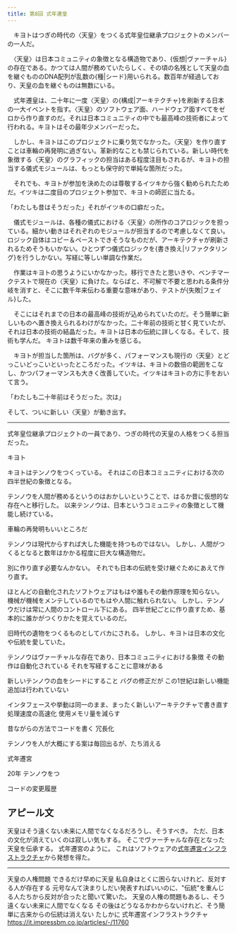 ```yaml
---
title: 第8回 式年遷皇
---
```


　キヨトはつぎの時代の〈天皇〉をつくる式年皇位継承プロジェクトのメンバーの一人だ。

　〈天皇〉は日本コミュニティの象徴となる構造物であり、{仮想|ヴァーチャル}の存在である。かつては人間が務めていたらしく、その頃の名残として天皇の血を継ぐもののDNA配列が乱数の{種|シード}用いられる。数百年が経過しており、天皇の血を継ぐものは無数にいる。

　式年遷皇は、二十年に一度〈天皇〉の{構成|アーキテクチャ}を刷新する日本の一大イベントを指す。〈天皇〉のソフトウェア面、ハードウェア面すべてをゼロから作り直すのだ。それは日本コミュニティの中でも最高峰の技術者によって行われる。キヨトはその最年少メンバーだった。

　しかし、キヨトはこのプロジェクトに乗り気でなかった。〈天皇〉を作り直すことは車輪の再発明に過ぎない。革新的なことも禁じられている。新しい時代を象徴する〈天皇〉のグラフィックの担当はある程度注目もされるが、キヨトの担当する儀式モジュールは、もっとも保守的で単純な箇所だった。

　それでも、キヨトが参加を決めたのは尊敬するイツキから強く勧められたためだ。イツキは二度目のプロジェクト参加で、キヨトの師匠に当たる。

「わたしも昔はそうだった」それがイツキの口癖だった。

　儀式モジュールは、各種の儀式における〈天皇〉の所作のコアロジックを担っている。細かい動きはそれぞれのモジュールが担当するので考慮しなくて良い。ロジック自体はコピー＆ペーストできそうなものだが、アーキテクチャが刷新されるためそうもいかない。ひとつずつ儀式ロジックを{書き換え|リファクタリング}を行うしかない。写経に等しい単調な作業だ。

　作業はキヨトの思うようにいかなかった。移行できたと思いきや、ベンチマークテストで現在の〈天皇〉に負けた。ならばと、不可解で不要と思われる条件分岐を消すと、そこに数千年来伝わる重要な意味があり、テストが{失敗|フェイル}した。

　そこにはそれまでの日本の最高峰の技術が込められていたのだ。そう簡単に新しいものへ置き換えられるわけがなかった。二十年前の技術と甘く見ていたが、それは日本の技術の結晶だった。キヨトは日本の伝統に詳しくなる。そして、技術も学んだ。
キヨトは数千年来の重みを感じる。

　キヨトが担当した箇所は、バグが多く、パフォーマンスも現行の〈天皇〉とどっこいどっこいといったところだった。イツキは、キヨトの数倍の範囲をこなし、かつパフォーマンスも大きく改善していた。イツキはキヨトの方に手をおいて言う。

「わたしも二十年前はそうだった。次は」

そして、ついに新しい〈天皇〉が動き出す。

---

式年皇位継承プロジェクトの一員であり、つぎの時代の天皇の人格をつくる担当だった。

キヨト

キヨトはテンノウをつくっている。
それはこの日本コミュニティにおける次の四半世紀の象徴となる。

テンノウを人間が務めるというのはおかしいということで、はるか昔に仮想的な存在へと移行した。
以来テンノウは、日本というコミュニティの象徴として機能し続けている。

車輪の再発明もいいところだ

テンノウは現代からすれば大した機能を持つものではない。
しかし、人間がつくるとなると数年はかかる程度に巨大な構造物だ。

別に作り直す必要なんかない。
それでも日本の伝統を受け継ぐためにあえて作り直す。

ほとんどの自動化されたソフトウェアはもはや誰もその動作原理を知らない。
機械が機械をメンテしているのでもはや人間に触れられない。
しかし、テンノウだけは常に人間のコントロール下にある。
四半世紀ごとに作り直すため、基本的に誰かがつくりかたを覚えているのだ。

旧時代の遺物をつくるものとしてバカにされる。
しかし、キヨトは日本の文化や伝統を愛していた。

テンノウはヴァーチャルな存在であり、日本コミュニティにおける象徴
その動作は自動化されている
それを写経することに意味がある

新しいテンノウの血をシードにすること
バグの修正だが
この1世紀は新しい機能追加は行われていない

インタフェースや挙動は同一のまま、まったく新しいアーキテクチャで書き直す
処理速度の高速化
使用メモリ量を減らす

昔ながらの方法でコードを書く
冗長化

テンノウを人が大概にする案は毎回出るが、たち消える

式年遷宮

20年
テンノウをつ

コードの変更履歴

## アピール文

天皇はそう遠くない未来に人間でなくなるだろうし、そうすべき。
ただ、日本の文化が消えていくのは寂しい気もする。
そこでヴァーチャルな存在となった天皇を伝承する。
式年遷宮のように。
これはソフトウェアの[式年遷宮インフラストラクチャ](https://it.impressbm.co.jp/articles/-/11760)から発想を得た。

---

天皇の人権問題
できるだけ早めに天皇
私自身はとくに困らないけれど、反対する人が存在する
元号なんて決まりしだい発表すればいいのに、"伝統"を重んじる人たちから反対が合ったと聞いて驚いた。
天皇の人権の問題もあるし、そう遠くない未来に人間でなくなる
その後はどうなるかわからないけれど、そう簡単に古来からの伝統は消えない
たしかに
式年遷宮インフラストラクチャ
https://it.impressbm.co.jp/articles/-/11760

